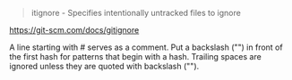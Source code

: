 > itignore - Specifies intentionally untracked files to ignore

https://git-scm.com/docs/gitignore

A line starting with # serves as a comment. Put a backslash ("\") in front of the first hash for patterns that begin with a hash.
Trailing spaces are ignored unless they are quoted with backslash ("\").

